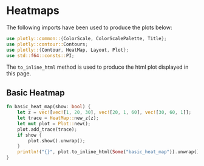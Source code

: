 # Heatmaps

The following imports have been used to produce the plots below:

```rust
use plotly::common::{ColorScale, ColorScalePalette, Title};
use plotly::contour::Contours;
use plotly::{Contour, HeatMap, Layout, Plot};
use std::f64::consts::PI;
```

The `to_inline_html` method is used to produce the html plot displayed in this page.

## Basic Heatmap
```rust
fn basic_heat_map(show: bool) {
    let z = vec![vec![1, 20, 30], vec![20, 1, 60], vec![30, 60, 1]];
    let trace = HeatMap::new_z(z);
    let mut plot = Plot::new();
    plot.add_trace(trace);
    if show {
        plot.show().unwrap();
    }
    println!("{}", plot.to_inline_html(Some("basic_heat_map")).unwrap());
}
```
<div id="basic_heat_map" class="plotly-graph-div" style="height:100%; width:100%;"></div>
<script type="text/javascript">
    window.PLOTLYENV=window.PLOTLYENV || {};
    if (document.getElementById("basic_heat_map")) {
        var d3 = Plotly.d3;
        var image_element= d3.select('#image-export');
        var trace_0 = {"type":"heatmap","x":null,"y":null,"z":[[1,20,30],[20,1,60],[30,60,1]]};
var data = [trace_0];
var layout = {};
        Plotly.newPlot('basic_heat_map', data, layout, {"responsive": true});
    };
</script>